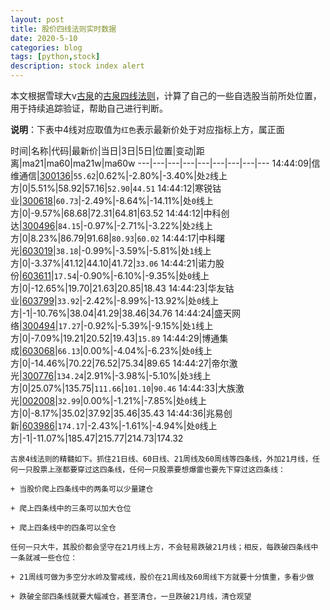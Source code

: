 ```yaml
---
layout: post
title: 股价四线法则实时数据
date: 2020-5-10
categories: blog
tags: [python,stock]
description: stock index alert
---
```



本文根据雪球大v[古泉](https://xueqiu.com/u/7148646888)的[古泉四线法则](https://xueqiu.com/7148646888/130498192)，计算了自己的一些自选股当前所处位置，用于持续追踪验证，帮助自己进行判断。

**说明**：下表中4线对应取值为`红色`表示最新价处于对应指标上方，属正面

时间|名称|代码|最新价|当日|3日|5日|位置|变动|距离|ma21|ma60|ma21w|ma60w
---|---|---|---|---|---|---|---|---
14:44:09|信维通信|[300136](https://xueqiu.com/S/SZ300136)|`55.62`|0.62%|-2.80%|-3.40%|处`2`线上方|0|5.51%|58.92|57.16|`52.90`|`44.51`
14:44:12|寒锐钴业|[300618](https://xueqiu.com/S/SZ300618)|`60.73`|-2.49%|-8.64%|-14.11%|处`0`线上方|0|-9.57%|68.68|72.31|64.81|63.52
14:44:12|中科创达|[300496](https://xueqiu.com/S/SZ300496)|`84.15`|-0.97%|-2.71%|-3.22%|处`2`线上方|0|8.23%|86.79|91.68|`80.93`|`60.02`
14:44:17|中科曙光|[603019](https://xueqiu.com/S/SH603019)|`38.18`|-0.99%|-3.59%|-5.81%|处`1`线上方|0|-3.37%|41.12|44.10|41.72|`33.06`
14:44:21|诺力股份|[603611](https://xueqiu.com/S/SH603611)|`17.54`|-0.90%|-6.10%|-9.35%|处`0`线上方|0|-12.65%|19.70|21.63|20.85|18.43
14:44:23|华友钴业|[603799](https://xueqiu.com/S/SH603799)|`33.92`|-2.42%|-8.99%|-13.92%|处`0`线上方|-1|-10.76%|38.04|41.29|38.46|34.76
14:44:24|盛天网络|[300494](https://xueqiu.com/S/SZ300494)|`17.27`|-0.92%|-5.39%|-9.15%|处`1`线上方|0|-7.09%|19.21|20.52|19.43|`15.89`
14:44:29|博通集成|[603068](https://xueqiu.com/S/SH603068)|`66.13`|0.00%|-4.04%|-6.23%|处`0`线上方|0|-14.46%|70.22|76.52|75.34|89.65
14:44:27|帝尔激光|[300776](https://xueqiu.com/S/SZ300776)|`134.24`|2.91%|-3.98%|-5.10%|处`3`线上方|0|25.07%|135.75|`111.66`|`101.10`|`90.46`
14:44:33|大族激光|[002008](https://xueqiu.com/S/SZ002008)|`32.99`|0.00%|-1.21%|-7.85%|处`0`线上方|0|-8.17%|35.02|37.92|35.46|35.43
14:44:36|兆易创新|[603986](https://xueqiu.com/S/SH603986)|`174.17`|-2.43%|-1.61%|-4.94%|处`0`线上方|-1|-11.07%|185.47|215.77|214.73|174.32

```
古泉4线法则的精髓如下。抓住21日线、60日线、21周线及60周线等四条线，外加21月线，任何一只股票上涨都要穿过这四条线，任何一只股票要想爆雷也要先下穿过这四条线：

+ 当股价爬上四条线中的两条可以少量建仓

+ 爬上四条线中的三条可以加大仓位

+ 爬上四条线中的四条可以全仓

任何一只大牛，其股价都会坚守在21月线上方，不会轻易跌破21月线；相反，每跌破四条线中一条就减一些仓位：

+ 21周线可做为多空分水岭及警戒线，股价在21周线及60周线下方就要十分慎重，多看少做

+ 跌破全部四条线就要大幅减仓，甚至清仓，一旦跌破21月线，清仓观望
```